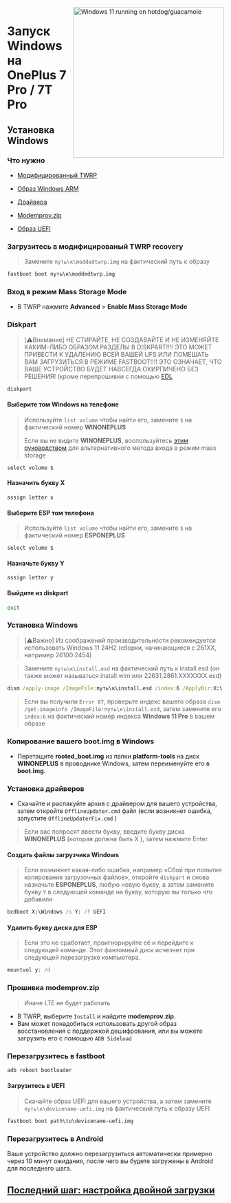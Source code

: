 <img align="right" src="https://github.com/n00b69/woa-op7/blob/main/op7.png" width="350" alt="Windows 11 running on hotdog/guacamole">

# Запуск Windows на OnePlus 7 Pro / 7T Pro

## Установка Windows

### Что нужно
- [Модифицированный TWRP](https://github.com/n00b69/woa-op7/releases/download/Files/moddedtwrp.img)

- [Образ Windows ARM](https://arkt-7.github.io/woawin/)
  
- [Драйвера](https://github.com/n00b69/woa-op7/releases/tag/Drivers)

- [Modemprov.zip](https://github.com/n00b69/woa-op7/releases/download/Files/modemprov.zip)

- [Образ UEFI](https://github.com/n00b69/woa-op7/releases/tag/UEFI)

### Загрузитесь в модифицированый TWRP recovery
> Замените `путь\к\moddedtwrp.img` на фактический путь к образу
```cmd
fastboot boot путь\к\moddedtwrp.img
```

### Вход в режим Mass Storage Mode
- В TWRP нажмите **Advanced** > **Enable Mass Storage Mode**

### Diskpart
> [⚠️Внимание]
> НЕ СТИРАЙТЕ, НЕ СОЗДАВАЙТЕ И НЕ ИЗМЕНЯЙТЕ КАКИМ-ЛИБО ОБРАЗОМ РАЗДЕЛЫ В DISKPART!!!! ЭТО МОЖЕТ ПРИВЕСТИ К УДАЛЕНИЮ ВСЕЙ ВАШЕЙ UFS ИЛИ ПОМЕШАТЬ ВАМ ЗАГРУЗИТЬСЯ В РЕЖИМЕ FASTBOOT!!!! ЭТО ОЗНАЧАЕТ, ЧТО ВАШЕ УСТРОЙСТВО БУДЕТ НАВСЕГДА ОКИРПИЧЕНО БЕЗ РЕШЕНИЯ! (кроме перепрошивки с помощью [EDL](edl.md)
```cmd
diskpart
```

#### Выберите том Windows на телефоне
> Используйте `list volume` чтобы найти его, замените `$` на фактический номер **WINONEPLUS**
>
> Если вы не видите **WINONEPLUS**, воспользуйтесь [этим руководством](troubleshooting.md#mass-storage-mode-does-not-work) для альтернативного метода входа в режим mass storage 
```diskpart
select volume $
``` 

#### Назначить букву X
```diskpart
assign letter x
``` 

#### Выберите ESP том телефона
> Используйте `list volume` чтобы найти его, замените `$` на фактический номер **ESPONEPLUS**
```diskpart
select volume $
``` 

#### Назначьте букву Y
```diskpart
assign letter y
```

#### Выйдите из diskpart
```cmd
exit
```

### Установка Windows
> [⚠️Важно]
> Из соображений производительности рекомендуется использовать Windows 11 24H2 (сборки, начинающиеся с 261XX, например 26100.2454)

> Замените `путь\к\install.esd` на фактический путь к install.esd (он также может называться install.wim или 22631.2861.XXXXXXX.esd)

```cmd
dism /apply-image /ImageFile:путь\к\install.esd /index:6 /ApplyDir:X:\
```

> Если вы получили `Error 87`, проверьте индекс вашего образа `dism /get-imageinfo /ImageFile:путь\к\install.esd`, затем замените его `index:6` на фактический номер индекса **Windows 11 Pro** в вашем образе

### Копирование вашего boot.img в Windows
- Перетащите **rooted_boot.img** из папки **platform-tools** на диск **WINONEPLUS** в проводнике Windows, затем переименуйте его в **boot.img**.

### Установка драйверов
- Скачайте и распакуйте архив с драйвером для вашего устройства, затем откройте `OfflineUpdater.cmd` файл (если возникнет ошибка, запустите `OfflineUpdaterFix.cmd` )

> Если вас попросят ввести букву, введите букву диска **WINONEPLUS** (которая должна быть X ), затем нажмите Enter.
  
#### Создать файлы загрузчика Windows
> Если возникнет какая-либо ошибка, например «Сбой при попытке копирования загрузочных файлов», откройте `diskpart` и снова назначьте **ESPONEPLUS**, любую новую букву, а затем замените букву `Y` в следующей команде на букву, которую вы только что добавили 
```cmd
bcdboot X:\Windows /s Y: /f UEFI
```

#### Удалить букву диска для ESP
> Если это не сработает, проигнорируйте её и перейдите к следующей команде. Этот фантомный диск исчезнет при следующей перезагрузке компьютера.
```cmd
mountvol y: /d
```

### Прошивка modemprov.zip
> Иначе LTE не будет работать
- В TWRP, выберите `Install` и найдите **modemprov.zip**.
- Вам может понадобиться использовать другой образ восстановления с поддержкой дешифрования, или вы можете загрузить его с помощью `ADB Sideload`

### Перезагрузитесь в fastboot
```cmd
adb reboot bootloader
```

#### Загрузитесь в  UEFI
> Скачайте образ UEFI для вашего устройства, а затем замените `путь\к\devicename-uefi.img` на фактический путь к образу UEFI
```cmd
fastboot boot path\to\devicename-uefi.img
```

### Перезагрузитесь в Android
Ваше устройство должно перезагрузиться автоматически примерно через 10 минут ожидания, после чего вы будете загружены в Android для последнего шага.

## [Последний шаг: настройка двойной загрузки](/dualboot-selection.md)

















